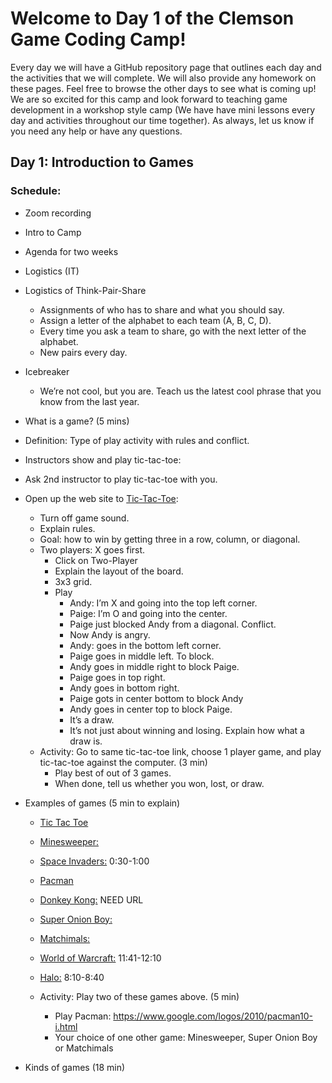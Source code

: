 
# Welcome to Day 1 of the Clemson Game Coding Camp!

Every day we will have a GitHub repository page that outlines each day and the activities that we will complete.  We will also provide any homework on these pages.  Feel free to browse the other days to see what is coming up! We are so excited for this camp and look forward to teaching game development in a workshop style camp (We have have mini lessons every day and activities throughout our time together).  As always, let us know if you need any help or have any questions.  

## Day 1: Introduction to Games
### Schedule:
- Zoom recording 
- Intro to Camp 
- Agenda for two weeks 
- Logistics (IT) 
- Logistics of Think-Pair-Share 
  - Assignments of who has to share and what you should say. 
  - Assign a letter of the alphabet to each team (A, B, C, D). 
  - Every time you ask a team to share, go with the next letter of the alphabet. 
  - New pairs every day. 
- Icebreaker
  - We’re not cool, but you are. Teach us the latest cool phrase that you know from the last year. 
- What is a game? (5 mins) 

- Definition: Type of play activity with rules and conflict. 

- Instructors show and play tic-tac-toe: 

- Ask 2nd instructor to play tic-tac-toe with you. 

- Open up the web site to [Tic-Tac-Toe](https://gametable.org/games/tic-tac-toe/): 

  - Turn off game sound. 
  - Explain rules. 
  - Goal: how to win by getting three in a row, column, or diagonal. 
  - Two players: X goes first. 
    - Click on Two-Player 
    - Explain the layout of the board. 
    - 3x3 grid. 
    - Play
      - Andy: I’m X and going into the top left corner. 
      - Paige: I’m O and going into the center. 
      - Paige just blocked Andy from a diagonal. Conflict. 
      - Now Andy is angry. 
      - Andy: goes in the bottom left corner. 
      - Paige goes in middle left. To block. 
      - Andy goes in middle right to block Paige. 
      - Paige goes in top right. 
      - Andy goes in bottom right. 
      - Paige gots in center bottom to block Andy 
      - Andy goes in center top to block Paige. 
      - It’s a draw. 
      - It’s not just about winning and losing. Explain how what a draw is. 
  - Activity: Go to same tic-tac-toe link, choose 1 player game, and play tic-tac-toe against the computer. (3 min) 
    - Play best of out of 3 games. 
    - When done, tell us whether you won, lost, or draw. 

- Examples of games (5 min to explain) 

  - [Tic Tac Toe](https://gametable.org/games/tic-tac-toe/) 
  - [Minesweeper:](http://minesweeperonline.com) 
  - [Space Invaders:](https://www.youtube.com/watch?v=MU4psw3ccUI) 0:30-1:00 
  - [Pacman](https://www.google.com/logos/2010/pacman10-i.html) 
  - [Donkey Kong:]() NEED URL 
  - [Super Onion Boy:](https://www.crazygames.com/game/super-onion-boy) 
  - [Matchimals:](https://www.matchimals.fun) 
  - [World of Warcraft:](https://www.youtube.com/watch?v=zw08msIj6qQ) 11:41-12:10 
  - [Halo:](https://www.youtube.com/watch?v=iTR1VJoJZVQ) 8:10-8:40 

  - Activity: Play two of these games above. (5 min) 
    - Play Pacman: https://www.google.com/logos/2010/pacman10-i.html 
    - Your choice of one other game: Minesweeper, Super Onion Boy or Matchimals

- Kinds of games (18 min) 
